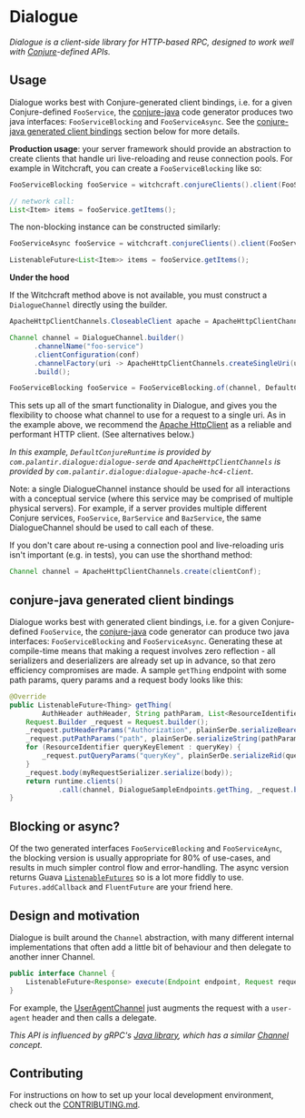 # Dialogue

_Dialogue is a client-side library for HTTP-based RPC, designed to work well with [Conjure](https://palantir.github.io/conjure)-defined APIs._

## Usage

Dialogue works best with Conjure-generated client bindings, i.e. for a given Conjure-defined `FooService`, the [conjure-java](https://github.com/palantir/conjure-java) code generator produces two java interfaces: `FooServiceBlocking` and `FooServiceAsync`. See the [conjure-java generated client bindings][] section below for more details.

**Production usage**: your server framework should provide an abstraction to create clients that handle uri live-reloading and reuse connection pools. For example in Witchcraft, you can create a `FooServiceBlocking` like so:

```groovy
FooServiceBlocking fooService = witchcraft.conjureClients().client(FooServiceBlocking.class, "foo-service").get();

// network call:
List<Item> items = fooService.getItems();
```

The non-blocking instance can be constructed similarly:

```groovy
FooServiceAsync fooService = witchcraft.conjureClients().client(FooServiceAsync.class, "foo-service").get();

ListenableFuture<List<Item>> items = fooService.getItems();
```

**Under the hood**

If the Witchcraft method above is not available, you must construct a `DialogueChannel` directly using the builder.

```java
ApacheHttpClientChannels.CloseableClient apache = ApacheHttpClientChannels.createCloseableHttpClient(conf); // should be closed when no longer needed

Channel channel = DialogueChannel.builder()
      .channelName("foo-service")
      .clientConfiguration(conf)
      .channelFactory(uri -> ApacheHttpClientChannels.createSingleUri(uri, apache))
      .build();

FooServiceBlocking fooService = FooServiceBlocking.of(channel, DefaultConjureRuntime.builder().build());
```

This sets up all of the smart functionality in Dialogue, and gives you the flexibility to choose what channel to use for a request to a single uri. As in the example above, we recommend the [Apache HttpClient](https://hc.apache.org/httpcomponents-client-ga/) as a reliable and performant HTTP client. (See alternatives below.)

_In this example, `DefaultConjureRuntime` is provided by `com.palantir.dialogue:dialogue-serde` and `ApacheHttpClientChannels` is provided by `com.palantir.dialogue:dialogue-apache-hc4-client`._

Note: a single DialogueChannel instance should be used for all interactions with a conceptual service (where this service may be comprised of multiple physical servers). For example, if a server provides multiple different Conjure services, `FooService`, `BarService` and `BazService`, the same DialogueChannel should be used to call each of these.

If you don't care about re-using a connection pool and live-reloading uris isn't important (e.g. in tests), you can use the shorthand method:

```groovy
Channel channel = ApacheHttpClientChannels.create(clientConf);
```

[conjure-java generated client bindings]: #conjure-java-generated-client-bindings
## conjure-java generated client bindings

Dialogue works best with generated client bindings, i.e. for a given Conjure-defined `FooService`, the [conjure-java](https://github.com/palantir/conjure-java) code generator can produce two java interfaces: `FooServiceBlocking` and `FooServiceAsync`. Generating these at compile-time means that making a request involves zero reflection - all serializers and deserializers are already set up in advance, so that zero efficiency compromises are made. A sample `getThing` endpoint with some path params, query params and a request body looks like this:

```java
@Override
public ListenableFuture<Thing> getThing(
        AuthHeader authHeader, String pathParam, List<ResourceIdentifier> queryKey, MyRequest body) {
    Request.Builder _request = Request.builder();
    _request.putHeaderParams("Authorization", plainSerDe.serializeBearerToken(authHeader.getBearerToken()));
    _request.putPathParams("path", plainSerDe.serializeString(pathParam));
    for (ResourceIdentifier queryKeyElement : queryKey) {
        _request.putQueryParams("queryKey", plainSerDe.serializeRid(queryKeyElement));
    }
    _request.body(myRequestSerializer.serialize(body));
    return runtime.clients()
            .call(channel, DialogueSampleEndpoints.getThing, _request.build(), thingDeserializer);
}
```

## Blocking or async?

Of the two generated interfaces `FooServiceBlocking` and `FooServiceAync`, the blocking version is usually appropriate for 80% of use-cases, and results in much simpler control flow and error-handling. The async version returns Guava [`ListenableFutures`](https://github.com/google/guava/wiki/ListenableFutureExplained) so is a lot more fiddly to use. `Futures.addCallback` and `FluentFuture` are your friend here.


## Design and motivation

Dialogue is built around the `Channel` abstraction, with many different internal implementations that often add a little bit of behaviour and then delegate to another inner Channel.

```java
public interface Channel {
    ListenableFuture<Response> execute(Endpoint endpoint, Request request);
}
```

For example, the [UserAgentChannel](https://github.com/palantir/dialogue/blob/develop/dialogue-core/src/main/java/com/palantir/dialogue/core/UserAgentChannel.java) just augments the request with a `user-agent` header and then calls a delegate.

_This API is influenced by gRPC's [Java library](https://github.com/grpc/grpc-java), which has a similar [Channel](https://github.com/grpc/grpc-java/blob/master/api/src/main/java/io/grpc/Channel.java) concept._

## Contributing

For instructions on how to set up your local development environment, check out the
[CONTRIBUTING.md](./CONTRIBUTING.md).
